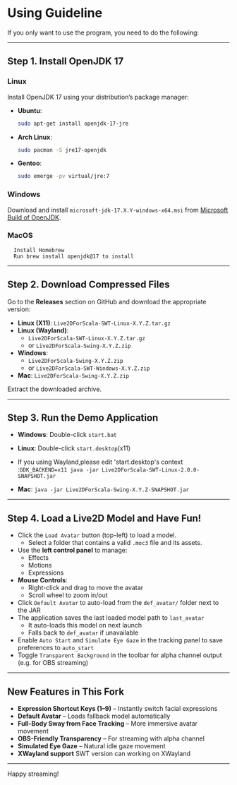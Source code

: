 # Using Guideline

If you only want to use the program, you need to do the following:


---

##  Step 1. Install OpenJDK 17

### Linux

Install OpenJDK 17 using your distribution’s package manager:

- **Ubuntu**:
  ```bash
  sudo apt-get install openjdk-17-jre
  ```

- **Arch Linux**:
  ```bash
  sudo pacman -S jre17-openjdk
  ```

- **Gentoo**:
  ```bash
  sudo emerge -pv virtual/jre:7
  ```

### Windows

Download and install `microsoft-jdk-17.X.Y-windows-x64.msi` from [Microsoft Build of OpenJDK](https://learn.microsoft.com/en-us/java/openjdk/download).

 ###  MacOS
      Install Homebrew
      Run brew install openjdk@17 to install
          


---

##  Step 2. Download Compressed Files

Go to the **Releases** section on GitHub and download the appropriate version:

- **Linux (X11)**: `Live2DForScala-SWT-Linux-X.Y.Z.tar.gz`
- **Linux (Wayland)**:
  -  `Live2DForScala-SWT-Linux-X.Y.Z.tar.gz` 
  -  or `Live2DForScala-Swing-X.Y.Z.zip`
- **Windows**:
  - `Live2DForScala-Swing-X.Y.Z.zip`
  - or `Live2DForScala-SWT-Windows-X.Y.Z.zip`
-  **Mac**: `Live2DForScala-Swing-X.Y.Z.zip`

Extract the downloaded archive.

---

##  Step 3. Run the Demo Application

- **Windows**: Double-click `start.bat`
- **Linux**: Double-click `start.desktop`(x11)
- If you using Wayland,please edit 'start.desktop's context :`GDK_BACKEND=x11 java -jar Live2DForScala-SWT-Linux-2.0.0-SNAPSHOT.jar`

-  **Mac**: `java -jar Live2DForScala-Swing-X.Y.Z-SNAPSHOT.jar`

---

##  Step 4. Load a Live2D Model and Have Fun!

- Click the `Load Avatar` button (top-left) to load a model.
  - Select a folder that contains a valid `.moc3` file and its assets.
- Use the **left control panel** to manage:
  - Effects
  - Motions
  - Expressions
- **Mouse Controls**:
  - Right-click and drag to move the avatar
  - Scroll wheel to zoom in/out
- Click `Default Avatar` to auto-load from the `def_avatar/` folder next to the JAR
- The application saves the last loaded model path to `last_avatar`
  - It auto-loads this model on next launch
  - Falls back to `def_avatar` if unavailable
- Enable `Auto Start` and `Simulate Eye Gaze` in the tracking panel to save preferences to `auto_start`
- Toggle `Transparent Background` in the toolbar for alpha channel output (e.g. for OBS streaming)

---

##  New Features in This Fork

- **Expression Shortcut Keys (1–9)** – Instantly switch facial expressions
- **Default Avatar** – Loads fallback model automatically
- **Full-Body Sway from Face Tracking** – More immersive avatar movement
- **OBS-Friendly Transparency** – For streaming with alpha channel
- **Simulated Eye Gaze** – Natural idle gaze movement
- **XWayland support** SWT version can working on XWayland
---

Happy streaming!
